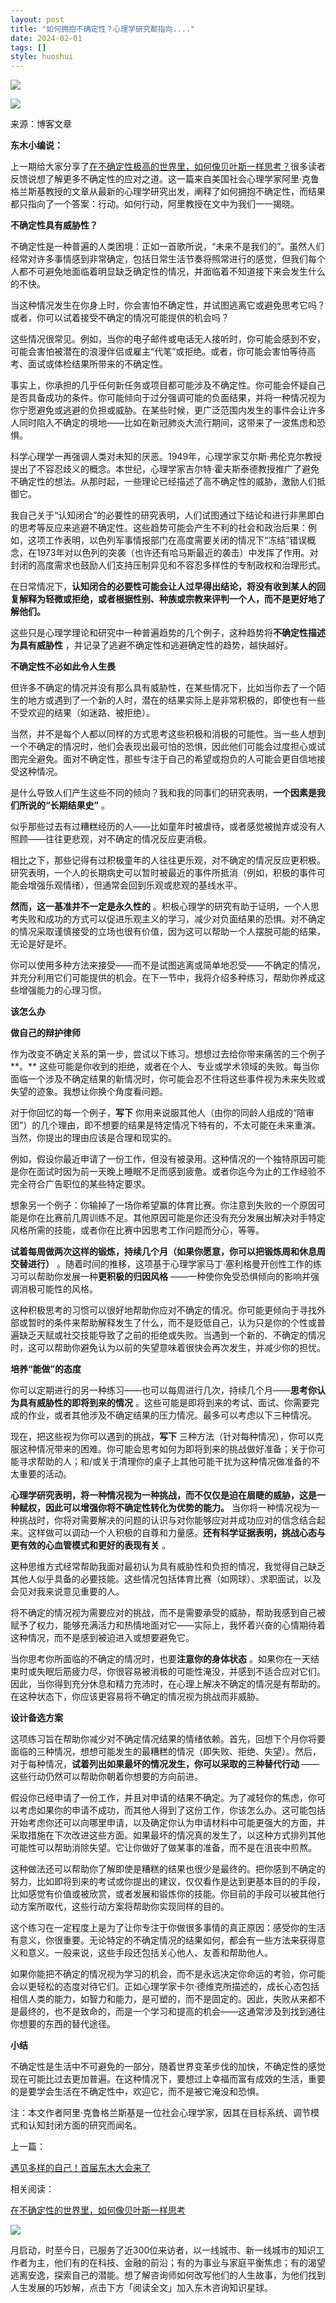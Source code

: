 ```yaml
---
layout: post
title: "如何拥抱不确定性？心理学研究都指向...."
date: 2024-02-01
tags: []
style: huoshui
---
```


![](/assets/post_images/2024-02-01-17319184356540.3222493156656543.jpeg)

![](/assets/post_images/2024-02-01-17319184356530.7688460627953897.png)

来源：博客文章

  

  

**东木小编说：**  

上一期给大家分享了[在不确定性极高的世界里，如何像贝叶斯一样思考？](http://mp.weixin.qq.com/s?__biz=MzI0OTUyNTcwNA==&mid=2247487384&idx=1&sn=9c6dbdb975e3a14e32eaace6bb27bfd5&chksm=e9916b3fdee6e2297e5b9da7788e65a30967bcb0fda5e60cd6b4340e29e8567827ae2e4e68e8&scene=21#wechat_redirect)很多读者反馈说想了解更多不确定性的应对之道。这一篇来自美国社会心理学家阿里·克鲁格兰斯基教授的文章从最新的心理学研究出发，阐释了如何拥抱不确定性，而结果都只指向了一个答案：行动。如何行动，阿里教授在文中为我们一一揭晓。

  

  

  

**不确定性具有威胁性？**

不确定性是一种普遍的人类困境：正如一首歌所说，“未来不是我们的”。虽然人们经常对许多事情感到非常确定，包括日常生活节奏将照常进行的感觉，但我们每个人都不可避免地面临着明显缺乏确定性的情况，并面临着不知道接下来会发生什么的不快。

  

当这种情况发生在你身上时，你会害怕不确定性，并试图逃离它或避免思考它吗？或者，你可以试着接受不确定的情况可能提供的机会吗？

  

这些情况很常见。例如，当你的电子邮件或电话无人接听时，你可能会感到不安，可能会害怕被潜在的浪漫伴侣或雇主“代笔”或拒绝。或者，你可能会害怕等待高考、面试或体检结果所带来的不确定性。

  

事实上，你承担的几乎任何新任务或项目都可能涉及不确定性。你可能会怀疑自己是否具备成功的条件。你可能倾向于过分强调可能的负面结果，并将一种情况视为你宁愿避免或逃避的负担或威胁。在某些时候，更广泛范围内发生的事件会让许多人同时陷入不确定的境地——比如在新冠肺炎大流行期间，这带来了一波焦虑和恐惧。

  

科学心理学一再强调人类对未知的厌恶。1949年，心理学家艾尔斯·弗伦克尔教授提出了不容忍歧义的概念。本世纪，心理学家吉尔特·霍夫斯泰德教授推广了避免不确定性的想法。从那时起，一些理论已经描述了高不确定性的威胁，激励人们抵御它。

  

我自己关于“认知闭合”的必要性的研究表明，人们试图通过下结论和进行非黑即白的思考等反应来逃避不确定性。这些趋势可能会产生不利的社会和政治后果：例如，这项工作表明，以色列军事情报部门在高度需要关闭的情况下“冻结”错误概念，在1973年对以色列的突袭（也许还有哈马斯最近的袭击）中发挥了作用。对封闭的高度需求也鼓励人们支持压制异见和不容忍多样性的专制政权和治理形式。

  

在日常情况下，**认知闭合的必要性可能会让人过早得出结论，将没有收到某人的回复解释为轻微或拒绝，或者根据性别、种族或宗教来评判一个人，而不是更好地了解他们。**

  

这些只是心理学理论和研究中一种普遍趋势的几个例子，这种趋势将**不确定性描述为具有威胁性** ，并记录了逃避不确定性和逃避确定性的趋势，越快越好。

  

  

**不确定性不必如此令人生畏**

但许多不确定的情况并没有那么具有威胁性，在某些情况下，比如当你去了一个陌生的地方或遇到了一个新的人时，潜在的结果实际上是非常积极的，即使也有一些不受欢迎的结果（如迷路、被拒绝）。

  

当然，并不是每个人都以同样的方式思考这些积极和消极的可能性。当一些人想到一个不确定的情况时，他们会表现出最可怕的恐惧，因此他们可能会过度担心或试图完全避免。面对不确定性，那些专注于自己的希望或抱负的人可能会更自信地接受这种情况。

  

是什么导致人们产生这些不同的倾向？我和我的同事们的研究表明，**一个因素是我们所说的“长期结果史”** 。

  

似乎那些过去有过糟糕经历的人——比如童年时被虐待，或者感觉被抛弃或没有人照顾——往往更悲观，对不确定的情况反应更消极。

  

相比之下，那些记得有过积极童年的人往往更乐观，对不确定的情况反应更积极。研究表明，一个人的长期病史可以暂时被最近的事件所抵消（例如，积极的事件可能会增强乐观情绪），但通常会回到乐观或悲观的基线水平。

  

**然而，这一基准并不一定是永久性的**
。积极心理学的研究有助于证明，一个人思考失败和成功的方式可以促进乐观主义的学习，减少对负面结果的恐惧。对不确定的情况采取谨慎接受的立场也很有价值，因为这可以帮助一个人摆脱可能的结果，无论是好是坏。

  

你可以使用多种方法来接受——而不是试图逃离或简单地忍受——不确定的情况，并充分利用它们可能提供的机会。在下一节中，我将介绍多种练习，帮助你养成这些增强能力的心理习惯。

  

  

**该怎么办**

**做自己的辩护律师**

作为改变不确定关系的第一步，尝试以下练习。想想过去给你带来痛苦的三个例子**。**
这些可能是你收到的拒绝，或者在个人、专业或学术领域的失败。每当你面临一个涉及不确定结果的新情况时，你可能会忍不住将这些事件视为未来失败或失望的迹象。我想让你换个角度看问题。

  

对于你回忆的每一个例子，**写下**
你用来说服其他人（由你的同龄人组成的“陪审团”）的几个理由，即不想要的结果是特定情况下特有的，不太可能在未来重演。当然，你提出的理由应该是合理和现实的。

  

例如，假设你最近申请了一份工作，但没有被录用。这种情况的一个独特原因可能是你在面试时因为前一天晚上睡眠不足而感到疲惫。或者你迄今为止的工作经验不完全符合广告职位的某些特定要求。

  

想象另一个例子：你输掉了一场你希望赢的体育比赛。你注意到失败的一个原因可能是你在比赛前几周训练不足。其他原因可能是你还没有充分发展出解决对手特定风格所需的技能，或者你在比赛中因思考工作问题而分心，等等。

  

**试着每周做两次这样的锻炼，持续几个月（如果你愿意，你可以把锻炼周和休息周交替进行）**
。随着时间的推移，这项基于心理学家马丁·塞利格曼开创性工作的练习可以帮助你发展一种**更积极的归因风格**
——一种使你免受恐惧倾向的影响并强调消极可能性的风格。

  

这种积极思考的习惯可以很好地帮助你应对不确定的情况。你可能更倾向于寻找外部或暂时的条件来帮助解释发生了什么，而不是贬低自己，认为只是你的个性或普遍缺乏天赋或社交技能导致了之前的拒绝或失败。当遇到一个新的、不确定的情况时，这可以帮助你避免认为以前的失望意味着很快会再次发生，并减少你的担忧。

  

  

**培养“能做”的态度**

你可以定期进行的另一种练习——也可以每周进行几次，持续几个月——**思考你认为具有威胁性的即将到来的情况**
。这些可能是即将到来的考试、面试、你需要完成的作业，或者其他涉及不确定结果的压力情况。最多可以考虑以下三种情况。

  

现在，把这些视为你可以遇到的挑战，**写下**
三种方法（针对每种情况），你可以克服这种情况带来的困难。你可能会思考如何为即将到来的挑战做好准备；关于你可能寻求帮助的人；和/或关于清理你的桌子上其他可能干扰为这种情况做准备的不太重要的活动。

  

**心理学研究表明，将一种情况视为一种挑战，而不仅仅是迫在眉睫的威胁，这是一种赋权，因此可以增强你将不确定性转化为优势的能力。**
当你将一种情况视为一种挑战时，你将对需要解决的问题的认识与对你能够应对并成功应对的信念结合起来。这样做可以调动一个人积极的自尊和力量感。**还有科学证据表明，挑战心态与更有效的心血管模式和更好的表现有关**
。

  

这种思维方式经常帮助我面对最初认为具有威胁性和负担的情况，我觉得自己缺乏其他人似乎具备的必要技能。这些情况包括体育比赛（如网球）、求职面试，以及会见对我来说意见重要的人。

  

将不确定的情况视为需要应对的挑战，而不是需要承受的威胁，帮助我感到自己被赋予了权力，能够充满活力和热情地面对它——实际上，我怀着兴奋的心情期待着这种情况，而不是感到被迫进入或想要避免它。

  

当你思考你所面临的不确定的情况时，也要**注意你的身体状态**
。如果你在一天结束时或失眠后筋疲力尽，你很容易被消极的可能性淹没，并感到不适合应对它们。因此，当你得到充分休息和精力充沛时，在心理上解决不确定的情况是有帮助的。在这种状态下，你应该更容易将不确定的情况视为挑战而非威胁。

  

  

**设计备选方案**

这项练习旨在帮助你减少对不确定情况结果的情绪依赖。首先，回想下个月你将要面临的三种情况，想想可能发生的最糟糕的情况（即失败、拒绝、失望）。然后，对于每种情况，**试着列出如果最坏的情况发生，你可以采取的三种替代行动**
——这些行动仍然可以帮助你朝着你想要的方向前进。

  

假设你已经申请了一份工作，并且对申请的结果不确定。为了减轻你的焦虑，你可以考虑如果你的申请不成功，而其他人得到了这份工作，你该怎么办。这可能包括开始考虑你还可以向哪里申请，以及确定你认为申请材料中可能更强大的方面，并采取措施在下次改进这些方面。如果最坏的情况真的发生了，以这种方式排列其他可能性可以帮助消除失望。它让你做好了做某事的准备，而不是在沮丧中煎熬。

  

这种做法还可以帮助你了解即使是糟糕的结果也很少是最终的。把你感到不确定的努力，比如即将到来的考试或你提出的建议，仅仅看作是达到更基本目的的手段，比如感觉有价值或被欣赏，或者发展和锻炼你的技能。你目前的手段可以被其他行动方案所取代，这些行动方案将帮助你实现同样的目的。

  

这个练习在一定程度上是为了让你专注于你做很多事情的真正原因：感受你的生活有意义，你很重要。无论特定的不确定情况的结果如何，都会有一些方法来获得意义和意义。一般来说，这些手段还包括关心他人、友善和帮助他人。

  

如果你能把不确定的情况视为学习的机会，而不是永远决定你命运的考验，你可能会以更轻松的态度对待它们。正如心理学家卡尔·德维克所描述的，成长心态包括相信人类的能力，如智力和能力，是可塑的，而不是固定的。因此，失败从来都不是最终的，也不是致命的，而是一个学习和提高的机会——这通常涉及到找到通往你想要的东西的替代途径。

  

  

**小结**

不确定性是生活中不可避免的一部分，随着世界变革步伐的加快，不确定性的感觉现在可能比过去更加普遍。在这种情况下，要想过上幸福而富有成效的生活，重要的是要学会生活在不确定性中，欢迎它，而不是被它淹没和恐惧。

  

  

注：本文作者阿里·克鲁格兰斯基是一位社会心理学家，因其在目标系统、调节模式和认知封闭方面的研究而闻名。

  

  

上一篇：

[遇见多样的自己！首届东木大会来了](http://mp.weixin.qq.com/s?__biz=MzI0OTUyNTcwNA==&mid=2247487407&idx=1&sn=1f4e1fc88a0316bf2f283d22fee66eb4&chksm=e9916b08dee6e21ea0e0f88d7914b25ec86fc1bdd595d3cc376b5dbd4fff42ee726edd9d2df5&scene=21#wechat_redirect)  

相关阅读：  

[在不确定性的世界里，如何像贝叶斯一样思考](http://mp.weixin.qq.com/s?__biz=MzI0OTUyNTcwNA==&mid=2247487384&idx=1&sn=9c6dbdb975e3a14e32eaace6bb27bfd5&chksm=e9916b3fdee6e2297e5b9da7788e65a30967bcb0fda5e60cd6b4340e29e8567827ae2e4e68e8&scene=21#wechat_redirect)  

  

![](/assets/post_images/2024-02-01-17319184356800.8571594123558408.png)

月启动，时至今日，已服务了近300位来访者，以一线城市、新一线城市的知识工作者为主，他们有的在科技、金融的前沿；有的为事业与家庭平衡焦虑；有的渴望逃离安逸，探索自己的潜能。想了解咨询师如何改写他们的人生故事，为他们找到人生发展的巧妙解，点击下方「阅读全文」加入东木咨询知识星球。